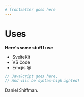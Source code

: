 ```yaml
---
# frontmatter goes here
---
```


<script>
  import ExternalLink from '$lib/components/UI/ExternalLink.svelte'
  //Assets
//   import gif from '../../assets/gol.gif';
//   import neighbourhood from '../../assets/neighbourhood.png';
</script>

# Uses

**Here's some stuff I use**

- SvelteKit
- VS Code
- Emojis 😎

```js
// JavaScript goes here,
// And will be syntax-highlighted!
```

<ExternalLink ariaLabel="codingtrain" href="https://www.youtube.com/watch?v=FWSR_7kZuYg"> Daniel Shiffman. </ExternalLink>
